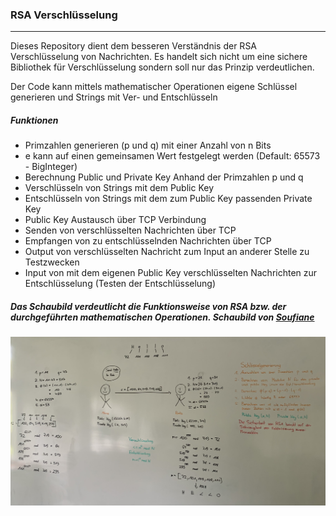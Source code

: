 ### RSA Verschlüsselung

---

Dieses Repository dient dem besseren Verständnis der RSA Verschlüsselung von Nachrichten.
Es handelt sich nicht um eine sichere Bibliothek für Verschlüsselung sondern soll nur das Prinzip verdeutlichen.

Der Code kann mittels mathematischer Operationen eigene Schlüssel generieren und Strings mit Ver- und Entschlüsseln

##### Funktionen
- Primzahlen generieren (p und q) mit einer Anzahl von n Bits
- e kann auf einen gemeinsamen Wert festgelegt werden (Default: 65573 - BigInteger)
- Berechnung Public und Private Key Anhand der Primzahlen p und q
- Verschlüsseln von Strings mit dem Public Key
- Entschlüsseln von Strings mit dem zum Public Key passenden Private Key
- Public Key Austausch über TCP Verbindung
- Senden von verschlüsselten Nachrichten über TCP
- Empfangen von zu entschlüsselnden Nachrichten über TCP
- Output von verschlüsselten Nachricht zum Input an anderer Stelle zu Testzwecken
- Input von mit dem eigenen Public Key verschlüsselten Nachrichten zur Entschlüsselung (Testen der Entschlüsselung)

##### Das Schaubild verdeutlicht die Funktionsweise von RSA bzw. der durchgeführten mathematischen Operationen. Schaubild von [Soufiane](https://github.com/Soufiane1699)
![RSA Operations between Alice and Bob](img/Alice_Bob.jpeg "RSA Operations between Alice and Bob")